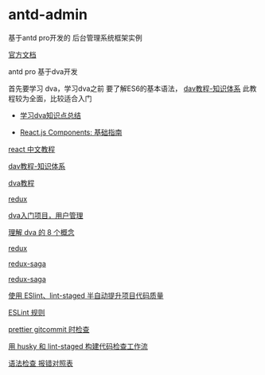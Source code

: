 # antd-admin
基于antd pro开发的 后台管理系统框架实例

[官方文档](https://pro.ant.design/index-cn)


antd pro 基于dva开发 

首先要学习 dva，学习dva之前 要了解ES6的基本语法，
[dav教程-知识体系](https://github.com/dvajs/dva-knowledgemap)
此教程较为全面，比较适合入门


* [学习dva知识点总结](https://github.com/xuess/dva-knowledgemap)

* [React.js Components: 基础指南](https://mp.weixin.qq.com/s?__biz=MzAxODE2MjM1MA==&mid=2651554348&idx=2&sn=74bf61e6d45fb29a221dc8b8b6031e49&chksm=802555edb752dcfb2d23f8b944964966680fe356ec7f4b0608226fe9981c9df020450a209a6c&scene=0#rd)

[react 中文教程](https://doc.react-china.org/)

[dav教程-知识体系](https://github.com/dvajs/dva-knowledgemap)

[dva教程](https://github.com/dvajs/dva-docs/tree/master/v1/zh-cn/tutorial)

[redux](https://cn.redux.js.org/)

[dva入门项目，用户管理](https://github.com/sorrycc/blog/issues/62)

[理解 dva 的 8 个概念 ](https://github.com/dvajs/dva/blob/master/docs/Concepts_zh-CN.md)

[redux](https://cn.redux.js.org/)

[redux-saga ](https://github.com/redux-saga/redux-saga)

[redux-saga](https://redux-saga-in-chinese.js.org/)

[使用 ESlint、lint-staged 半自动提升项目代码质量](https://www.jianshu.com/p/cdd749c624d9)

[ESLint 规则](http://eslint.cn/docs/rules/)

[prettier gitcommit 时检查](https://prettier.io/)


[用 husky 和 lint-staged 构建代码检查工作流](https://segmentfault.com/a/1190000009546913)

[语法检查 报错对照表](http://eslint.cn/docs/rules/)


